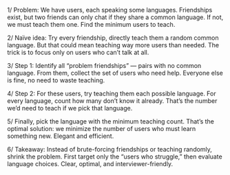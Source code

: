 1/
Problem: We have users, each speaking some languages. Friendships exist, but two friends can only chat if they share a common language. If not, we must teach them one. Find the minimum users to teach.

2/
Naïve idea: Try every friendship, directly teach them a random common language. But that could mean teaching way more users than needed. The trick is to focus only on users who can’t talk at all.

3/
Step 1: Identify all “problem friendships” — pairs with no common language. From them, collect the set of users who need help. Everyone else is fine, no need to waste teaching.

4/
Step 2: For these users, try teaching them each possible language. For every language, count how many don’t know it already. That’s the number we’d need to teach if we pick that language.

5/
Finally, pick the language with the minimum teaching count. That’s the optimal solution: we minimize the number of users who must learn something new. Elegant and efficient.

6/
Takeaway: Instead of brute-forcing friendships or teaching randomly, shrink the problem. First target only the “users who struggle,” then evaluate language choices. Clear, optimal, and interviewer-friendly.
